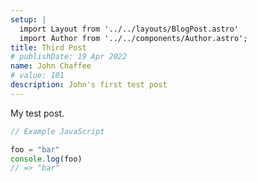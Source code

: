 ```yaml
---
setup: |
  import Layout from '../../layouts/BlogPost.astro'
  import Author from '../../components/Author.astro';
title: Third Post
# publishDate: 19 Apr 2022
name: John Chaffee
# value: 101
description: John's first test post
---
```


<Author name={frontmatter.name} href="https://twitter.com/ChaffeeJohn" client:load />

My test post.

```javascript
// Example JavaScript

foo = "bar"
console.log(foo)
// => "bar"
```
